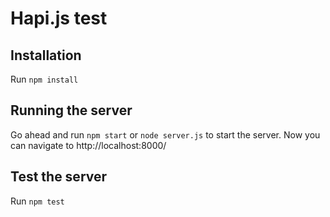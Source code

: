 # Hapi.js test

## Installation

Run `npm install`

## Running the server

Go ahead and run `npm start` or `node server.js` to start the server. 
Now you can navigate to http://localhost:8000/

## Test the server

Run `npm test`
